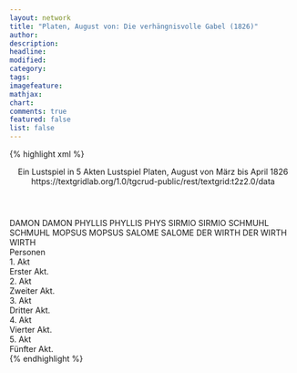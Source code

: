 ```yaml
---
layout: network
title: "Platen, August von: Die verhängnisvolle Gabel (1826)"
author:
description:
headline:
modified:
category:
tags:
imagefeature:
mathjax:
chart:
comments: true
featured: false
list: false
---
```

{% highlight xml %}
<?xml-model href="https://raw.githubusercontent.com/DLiNa/project/master/rules/lina.rnc"?><?xml-model href="https://raw.githubusercontent.com/DLiNa/project/master/rules/lina.sch"?>
<play xmlns="http://lina.digital">
  <header>
    <title>Die verhängnisvolle Gabel</title>
    <subtitle>Ein Lustspiel in 5 Akten</subtitle>
    <genretitle>Lustspiel</genretitle>
    <author>Platen, August von</author>
    <date type="print" when="1826"/>
    <date type="premiere"/>
    <date type="written" when="1826">März bis April 1826</date>
    <source>https://textgridlab.org/1.0/tgcrud-public/rest/textgrid:t2z2.0/data</source>
  </header>
  <personae>
    <character>
      <name>DAMON</name>
      <alias xml:id="damon">
        <name>DAMON</name>
      </alias>
    </character>
    <character>
      <name>PHYLLIS</name>
      <alias xml:id="phyllis">
        <name>PHYLLIS</name>
      </alias>
      <alias xml:id="phys">
        <name>PHYS</name>
      </alias>
    </character>
    <character>
      <name>SIRMIO</name>
      <alias xml:id="sirmio">
        <name>SIRMIO</name>
      </alias>
    </character>
    <character>
      <name>SCHMUHL</name>
      <alias xml:id="schmuhl">
        <name>SCHMUHL</name>
      </alias>
    </character>
    <character>
      <name>MOPSUS</name>
      <alias xml:id="mopsus">
        <name>MOPSUS</name>
      </alias>
    </character>
    <character>
      <name>SALOME</name>
      <alias xml:id="salome">
        <name>SALOME</name>
      </alias>
    </character>
    <character>
      <name>DER WIRTH</name>
      <alias xml:id="der_wirth">
        <name>DER WIRTH</name>
      </alias>
      <alias xml:id="wirth">
        <name>WIRTH</name>
      </alias>
    </character>
  </personae>
  <text>
    <div>
      <head>Personen</head>
    </div>
    <div>
      <head>1. Akt</head>
      <div>
        <head>Erster Akt.</head>
        <sp who="#damon">
          <amount n="33" unit="speech_acts"/>
          <amount n="548" unit="words"/>
          <amount n="72" unit="lines"/>
          <amount n="3051" unit="chars"/>
        </sp>
        <sp who="#phyllis">
          <amount n="15" unit="speech_acts"/>
          <amount n="312" unit="words"/>
          <amount n="46" unit="lines"/>
          <amount n="1811" unit="chars"/>
        </sp>
        <sp who="#sirmio">
          <amount n="12" unit="speech_acts"/>
          <amount n="216" unit="words"/>
          <amount n="22" unit="lines"/>
          <amount n="1241" unit="chars"/>
        </sp>
        <sp who="#schmuhl">
          <amount n="25" unit="speech_acts"/>
          <amount n="1472" unit="words"/>
          <amount n="131" unit="lines"/>
          <amount n="8187" unit="chars"/>
        </sp>
      </div>
    </div>
    <div>
      <head>2. Akt</head>
      <div>
        <head>Zweiter Akt.</head>
        <sp who="#mopsus">
          <amount n="30" unit="speech_acts"/>
          <amount n="950" unit="words"/>
          <amount n="103" unit="lines"/>
          <amount n="5396" unit="chars"/>
        </sp>
        <sp who="#phyllis">
          <amount n="36" unit="speech_acts"/>
          <amount n="725" unit="words"/>
          <amount n="101" unit="lines"/>
          <amount n="3984" unit="chars"/>
        </sp>
        <sp who="#sirmio">
          <amount n="20" unit="speech_acts"/>
          <amount n="277" unit="words"/>
          <amount n="35" unit="lines"/>
          <amount n="1560" unit="chars"/>
        </sp>
        <sp who="#phys">
          <amount n="1" unit="speech_acts"/>
          <amount n="7" unit="words"/>
          <amount n="1" unit="lines"/>
          <amount n="34" unit="chars"/>
        </sp>
        <sp who="#schmuhl">
          <amount n="11" unit="speech_acts"/>
          <amount n="1039" unit="words"/>
          <amount n="90" unit="lines"/>
          <amount n="5819" unit="chars"/>
        </sp>
      </div>
    </div>
    <div>
      <head>3. Akt</head>
      <div>
        <head>Dritter Akt.</head>
        <sp who="#phyllis">
          <amount n="25" unit="speech_acts"/>
          <amount n="535" unit="words"/>
          <amount n="64" unit="lines"/>
          <amount n="2947" unit="chars"/>
        </sp>
        <sp who="#mopsus">
          <amount n="34" unit="speech_acts"/>
          <amount n="754" unit="words"/>
          <amount n="65" unit="lines"/>
          <amount n="4080" unit="chars"/>
        </sp>
        <sp who="#damon">
          <amount n="8" unit="speech_acts"/>
          <amount n="459" unit="words"/>
          <amount n="48" unit="lines"/>
          <amount n="2821" unit="chars"/>
        </sp>
        <sp who="#sirmio">
          <amount n="8" unit="speech_acts"/>
          <amount n="35" unit="words"/>
          <amount n="8" unit="lines"/>
          <amount n="202" unit="chars"/>
        </sp>
        <sp who="#salome">
          <amount n="12" unit="speech_acts"/>
          <amount n="539" unit="words"/>
          <amount n="46" unit="lines"/>
          <amount n="3111" unit="chars"/>
        </sp>
        <sp who="#schmuhl">
          <amount n="7" unit="speech_acts"/>
          <amount n="603" unit="words"/>
          <amount n="71" unit="lines"/>
          <amount n="3358" unit="chars"/>
        </sp>
      </div>
    </div>
    <div>
      <head>4. Akt</head>
      <div>
        <head>Vierter Akt.</head>
        <sp who="#mopsus">
          <amount n="35" unit="speech_acts"/>
          <amount n="537" unit="words"/>
          <amount n="74" unit="lines"/>
          <amount n="3084" unit="chars"/>
        </sp>
        <sp who="#schmuhl">
          <amount n="36" unit="speech_acts"/>
          <amount n="1084" unit="words"/>
          <amount n="118" unit="lines"/>
          <amount n="6163" unit="chars"/>
        </sp>
        <sp who="#damon">
          <amount n="14" unit="speech_acts"/>
          <amount n="707" unit="words"/>
          <amount n="71" unit="lines"/>
          <amount n="3989" unit="chars"/>
        </sp>
        <sp who="#sirmio">
          <amount n="13" unit="speech_acts"/>
          <amount n="238" unit="words"/>
          <amount n="31" unit="lines"/>
          <amount n="1196" unit="chars"/>
        </sp>
      </div>
    </div>
    <div>
      <head>5. Akt</head>
      <div>
        <head>Fünfter Akt.</head>
        <sp who="#der_wirth">
          <amount n="1" unit="speech_acts"/>
          <amount n="167" unit="words"/>
          <amount n="22" unit="lines"/>
          <amount n="1017" unit="chars"/>
        </sp>
        <sp who="#schmuhl">
          <amount n="17" unit="speech_acts"/>
          <amount n="887" unit="words"/>
          <amount n="82" unit="lines"/>
          <amount n="5143" unit="chars"/>
        </sp>
        <sp who="#wirth">
          <amount n="15" unit="speech_acts"/>
          <amount n="715" unit="words"/>
          <amount n="90" unit="lines"/>
          <amount n="4084" unit="chars"/>
        </sp>
        <sp who="#damon">
          <amount n="23" unit="speech_acts"/>
          <amount n="631" unit="words"/>
          <amount n="57" unit="lines"/>
          <amount n="3449" unit="chars"/>
        </sp>
        <sp who="#mopsus">
          <amount n="11" unit="speech_acts"/>
          <amount n="236" unit="words"/>
          <amount n="21" unit="lines"/>
          <amount n="1273" unit="chars"/>
        </sp>
        <sp who="#salome">
          <amount n="1" unit="speech_acts"/>
          <amount n="128" unit="words"/>
          <amount n="12" unit="lines"/>
          <amount n="710" unit="chars"/>
        </sp>
      </div>
    </div>
  </text>
</play>
{% endhighlight %}